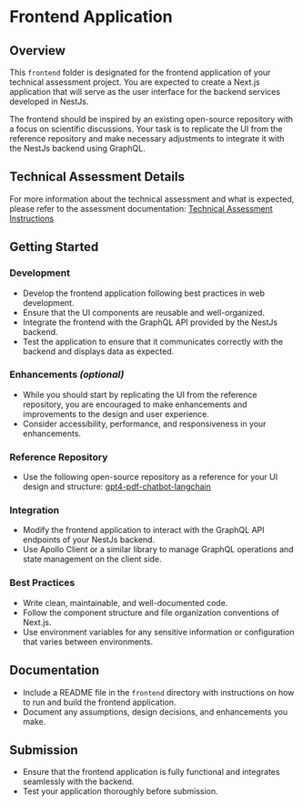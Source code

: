 # Frontend Application

## Overview

This `frontend` folder is designated for the frontend application of your technical assessment project. You are expected to create a Next.js application that will serve as the user interface for the backend services developed in NestJs.

The frontend should be inspired by an existing open-source repository with a focus on scientific discussions. Your task is to replicate the UI from the reference repository and make necessary adjustments to integrate it with the NestJs backend using GraphQL.

## Technical Assessment Details

For more information about the technical assessment and what is expected, please refer to the assessment documentation:
[Technical Assessment Instructions](https://github.com/Thinkable-AI/Technical-Assessment-Starter/blob/main/README.md)

## Getting Started

### Development

- Develop the frontend application following best practices in web development.
- Ensure that the UI components are reusable and well-organized.
- Integrate the frontend with the GraphQL API provided by the NestJs backend.
- Test the application to ensure that it communicates correctly with the backend and displays data as expected.

### Enhancements _(optional)_

- While you should start by replicating the UI from the reference repository, you are encouraged to make enhancements and improvements to the design and user experience.
- Consider accessibility, performance, and responsiveness in your enhancements.

### Reference Repository

- Use the following open-source repository as a reference for your UI design and structure: [gpt4-pdf-chatbot-langchain](https://github.com/mayooear/gpt4-pdf-chatbot-langchain)

### Integration

- Modify the frontend application to interact with the GraphQL API endpoints of your NestJs backend.
- Use Apollo Client or a similar library to manage GraphQL operations and state management on the client side.

### Best Practices

- Write clean, maintainable, and well-documented code.
- Follow the component structure and file organization conventions of Next.js.
- Use environment variables for any sensitive information or configuration that varies between environments.

## Documentation

- Include a README file in the `frontend` directory with instructions on how to run and build the frontend application.
- Document any assumptions, design decisions, and enhancements you make.

## Submission

- Ensure that the frontend application is fully functional and integrates seamlessly with the backend.
- Test your application thoroughly before submission.
